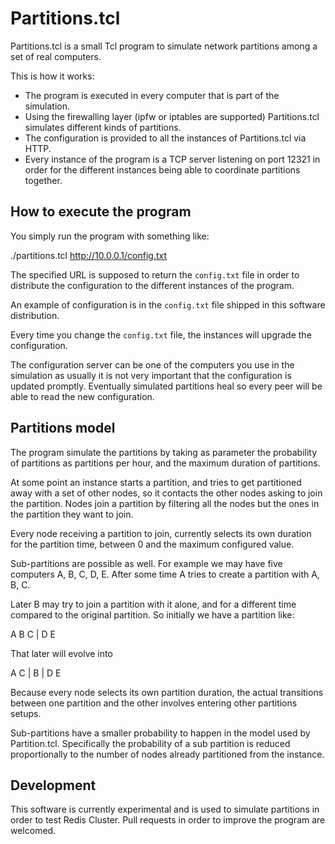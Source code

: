 Partitions.tcl
===

Partitions.tcl is a small Tcl program to simulate network partitions among a
set of real computers.

This is how it works:

* The program is executed in every computer that is part of the simulation.
* Using the firewalling layer (ipfw or iptables are supported) Partitions.tcl simulates different kinds of partitions.
* The configuration is provided to all the instances of Partitions.tcl via HTTP.
* Every instance of the program is a TCP server listening on port 12321 in order for the different instances being able to coordinate partitions together.

How to execute the program
---

You simply run the program with something like:

   ./partitions.tcl http://10.0.0.1/config.txt

The specified URL is supposed to return the `config.txt` file in order to
distribute the configuration to the different instances of the program.

An example of configuration is in the `config.txt` file shipped in this
software distribution.

Every time you change the `config.txt` file, the instances will upgrade
the configuration.

The configuration server can be one of the computers you use in the simulation
as usually it is not very important that the configuration is updated
promptly. Eventually simulated partitions heal so every peer will be able
to read the new configuration.

Partitions model
---

The program simulate the partitions by taking as parameter the probability
of partitions as partitions per hour, and the maximum duration of partitions.

At some point an instance starts a partition, and tries to get partitioned away
with a set of other nodes, so it contacts the other nodes asking to join
the partition. Nodes join a partition by filtering all the nodes but the
ones in the partition they want to join.

Every node receiving a partition to join, currently selects its own duration
for the partition time, between 0 and the maximum configured value.

Sub-partitions are possible as well. For example we may have five computers
A, B, C, D, E. After some time A tries to create a partition with A, B, C.

Later B may try to join a partition with it alone, and for a different time
compared to the original partition. So initially we have a partition like:

A B C | D E

That later will evolve into

A C | B | D E

Because every node selects its own partition duration, the actual
transitions between one partition and the other involves entering other
partitions setups.

Sub-partitions have a smaller probability to happen in the model used
by Partition.tcl. Specifically the probability of a sub partition is reduced
proportionally to the number of nodes already partitioned from the instance.

Development
---

This software is currently experimental and is used to simulate partitions
in order to test Redis Cluster. Pull requests in order to improve the program
are welcomed.


